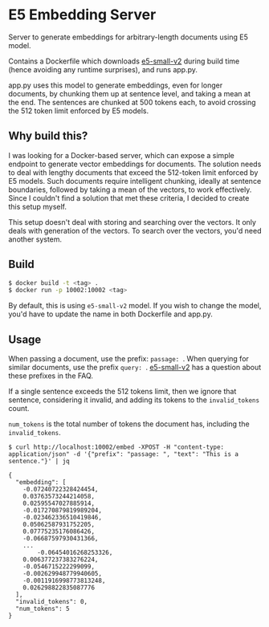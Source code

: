 # E5 Embedding Server

Server to generate embeddings for arbitrary-length documents using E5 model.

Contains a Dockerfile which downloads [e5-small-v2][] during build time (hence
avoiding any runtime surprises), and runs app.py.

[e5-small-v2]: https://huggingface.co/intfloat/e5-small-v2

app.py uses this model to generate embeddings, even for longer documents, by
chunking them up at sentence level, and taking a mean at the end. The sentences
are chunked at 500 tokens each, to avoid crossing the 512 token limit enforced
by E5 models.

## Why build this?

I was looking for a Docker-based server, which can expose a simple endpoint to
generate vector embeddings for documents. The solution needs to deal with
lengthy documents that exceed the 512-token limit enforced by E5 models. Such
documents require intelligent chunking, ideally at sentence boundaries, followed
by taking a mean of the vectors, to work effectively. Since I couldn't find a
solution that met these criteria, I decided to create this setup myself.

This setup doesn't deal with storing and searching over the vectors. It only
deals with generation of the vectors. To search over the vectors, you'd need
another system.

## Build

```bash
$ docker build -t <tag> .
$ docker run -p 10002:10002 <tag>
```

By default, this is using `e5-small-v2` model. If you wish to change the model,
you'd have to update the name in both Dockerfile and app.py.

## Usage

When passing a document, use the prefix: `passage: `. When querying for similar
documents, use the prefix `query: `. [e5-small-v2][] has a question about
these prefixes in the FAQ.

If a single sentence exceeds the 512 tokens limit, then we ignore that sentence,
considering it invalid, and adding its tokens to the `invalid_tokens` count.

`num_tokens` is the total number of tokens the document has, including the
`invalid_tokens`.

```
$ curl http://localhost:10002/embed -XPOST -H "content-type: application/json" -d '{"prefix": "passage: ", "text": "This is a sentence."}' | jq

{
  "embedding": [
    -0.07240722328424454,
    0.03763573244214058,
    0.02595547027885914,
    -0.017270879819989204,
    -0.023462336510419846,
    0.05062587931752205,
    0.07775235176086426,
    -0.06687597930431366,
    ...
        -0.06454016268253326,
    0.006377237383276224,
    -0.0546715222299099,
    -0.002629948779940605,
    -0.0011916998773813248,
    0.026298822835087776
  ],
  "invalid_tokens": 0,
  "num_tokens": 5
}
```
